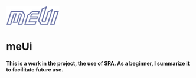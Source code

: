 ![Alt text](uploadfile/logo1.png)
# meUi
#### This is a work in the project, the use of SPA. As a beginner, I summarize it to facilitate future use.
